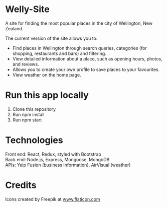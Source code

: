 # Welly-Site
A site for finding the most popular places in the city of Wellington, New Zealand.

The current version of the site allows you to:
- Find places in Wellington through search queries, categories (for shopping, restaurants and bars) and filtering.
- View detailed information about a place, such as opening hours, photos, and reviews.
- Allows you to create your own profile to save places to your favourites.
- View weather on the home page.

# Run this app locally
1. Clone this repository
2. Run npm install
3. Run npm start

# Technologies
Front end: React, Redux, styled with Bootstrap\
Back end: Node.js, Express, Mongoose, MongoDB\
APIs: Yelp Fusion (business information), AirVisual (weather)

# Credits
Icons created by Freepik at www.flaticon.com
